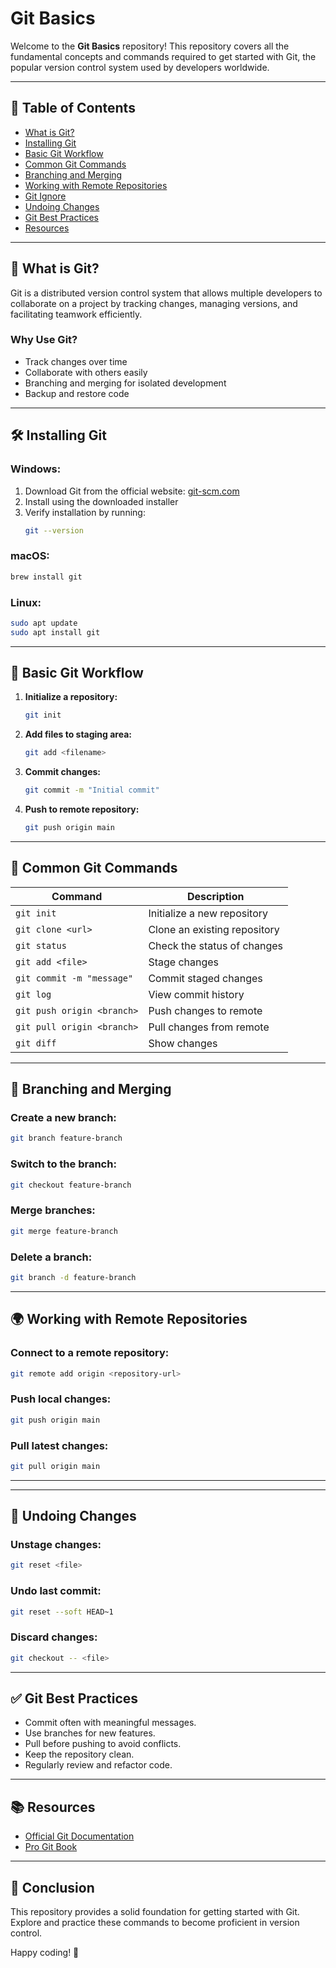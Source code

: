 # Git Basics

Welcome to the **Git Basics** repository! This repository covers all the fundamental concepts and commands required to get started with Git, the popular version control system used by developers worldwide.

---

## 📖 Table of Contents

- [What is Git?](#what-is-git)
- [Installing Git](#installing-git)
- [Basic Git Workflow](#basic-git-workflow)
- [Common Git Commands](#common-git-commands)
- [Branching and Merging](#branching-and-merging)
- [Working with Remote Repositories](#working-with-remote-repositories)
- [Git Ignore](#git-ignore)
- [Undoing Changes](#undoing-changes)
- [Git Best Practices](#git-best-practices)
- [Resources](#resources)

---

## 📘 What is Git?

Git is a distributed version control system that allows multiple developers to collaborate on a project by tracking changes, managing versions, and facilitating teamwork efficiently.

### Why Use Git?
- Track changes over time
- Collaborate with others easily
- Branching and merging for isolated development
- Backup and restore code

---

## 🛠 Installing Git

### Windows:
1. Download Git from the official website: [git-scm.com](https://git-scm.com/)
2. Install using the downloaded installer
3. Verify installation by running:
   ```bash
   git --version
   ```

### macOS:
```bash
brew install git
```

### Linux:
```bash
sudo apt update
sudo apt install git
```

---

## 🔄 Basic Git Workflow

1. **Initialize a repository:**
   ```bash
   git init
   ```

2. **Add files to staging area:**
   ```bash
   git add <filename>
   ```

3. **Commit changes:**
   ```bash
   git commit -m "Initial commit"
   ```

4. **Push to remote repository:**
   ```bash
   git push origin main
   ```

---

## 🔧 Common Git Commands

| Command | Description |
|---------|-------------|
| `git init` | Initialize a new repository |
| `git clone <url>` | Clone an existing repository |
| `git status` | Check the status of changes |
| `git add <file>` | Stage changes |
| `git commit -m "message"` | Commit staged changes |
| `git log` | View commit history |
| `git push origin <branch>` | Push changes to remote |
| `git pull origin <branch>` | Pull changes from remote |
| `git diff` | Show changes |

---

## 🌿 Branching and Merging

### Create a new branch:
```bash
git branch feature-branch
```

### Switch to the branch:
```bash
git checkout feature-branch
```

### Merge branches:
```bash
git merge feature-branch
```

### Delete a branch:
```bash
git branch -d feature-branch
```

---

## 🌍 Working with Remote Repositories

### Connect to a remote repository:
```bash
git remote add origin <repository-url>
```

### Push local changes:
```bash
git push origin main
```

### Pull latest changes:
```bash
git pull origin main
```

---


---

## 🔄 Undoing Changes

### Unstage changes:
```bash
git reset <file>
```

### Undo last commit:
```bash
git reset --soft HEAD~1
```

### Discard changes:
```bash
git checkout -- <file>
```

---

## ✅ Git Best Practices

- Commit often with meaningful messages.
- Use branches for new features.
- Pull before pushing to avoid conflicts.
- Keep the repository clean.
- Regularly review and refactor code.

---

## 📚 Resources

- [Official Git Documentation](https://git-scm.com/doc)
- [Pro Git Book](https://git-scm.com/book/en/v2)

---

## 🏁 Conclusion

This repository provides a solid foundation for getting started with Git. Explore and practice these commands to become proficient in version control.

Happy coding! 🚀

